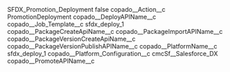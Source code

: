 <?xml version="1.0" encoding="UTF-8"?>
<CustomMetadata xmlns="http://soap.sforce.com/2006/04/metadata" xmlns:xsi="http://www.w3.org/2001/XMLSchema-instance" xmlns:xsd="http://www.w3.org/2001/XMLSchema">
    <label>SFDX_Promotion_Deployment</label>
    <protected>false</protected>
    <values>
        <field>copado__Action__c</field>
        <value xsi:type="xsd:string">PromotionDeployment</value>
    </values>
    <values>
        <field>copado__DeployAPIName__c</field>
        <value xsi:nil="true"/>
    </values>
    <values>
        <field>copado__Job_Template__c</field>
        <value xsi:type="xsd:string">sfdx_deploy_1</value>
    </values>
    <values>
        <field>copado__PackageCreateApiName__c</field>
        <value xsi:nil="true"/>
    </values>
    <values>
        <field>copado__PackageImportAPIName__c</field>
        <value xsi:nil="true"/>
    </values>
    <values>
        <field>copado__PackageVersionCreateApiName__c</field>
        <value xsi:nil="true"/>
    </values>
    <values>
        <field>copado__PackageVersionPublishAPIName__c</field>
        <value xsi:nil="true"/>
    </values>
    <values>
        <field>copado__PlatformName__c</field>
        <value xsi:type="xsd:string">sfdx_deploy_1</value>
    </values>
    <values>
        <field>copado__Platform_Configuration__c</field>
        <value xsi:type="xsd:string">cmcSf__Salesforce_DX</value>
    </values>
    <values>
        <field>copado__PromoteAPIName__c</field>
        <value xsi:nil="true"/>
    </values>
</CustomMetadata>

